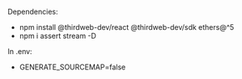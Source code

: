 Dependencies:

* npm install @thirdweb-dev/react @thirdweb-dev/sdk ethers@^5
* npm i assert stream -D

In .env:

* GENERATE_SOURCEMAP=false